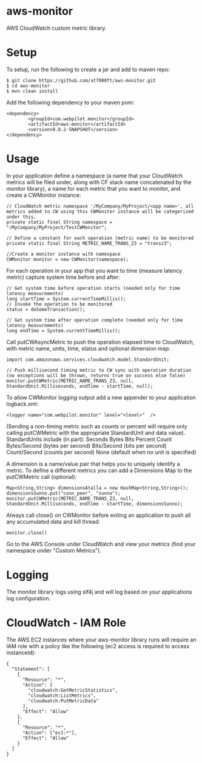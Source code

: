 aws-monitor
===========

AWS CloudWatch custom metric library.

Setup
============

To setup, run the following to create a jar and add to maven repo:
```
$ git clone https://github.com/at7000ft/aws-monitor.git
$ cd aws-monitor
$ mvn clean install
```

Add the following dependency to your maven pom:
```
<dependency>
        <groupId>com.webpilot.monitor</groupId>
        <artifactId>aws-monitor</artifactId>
        <version>0.0.2-SNAPSHOT</version>
</dependency>
```

Usage
============

In your application define a namespace (a name that your CloudWatch metrics will be filed under,
along with CF stack name concatenated by the monitor library), a name for each metric
that you want to monitor, and create a CWMonitor instance:
```
// CloudWatch metric namespace '/MyCompany/MyProject/<app name>', all metrics added to CW using this CWMonitor instance will be categorized under this.
private static final String namespace = "/MyCompany/MyProject/TestCWMonitor";

// Define a constant for each operation (metric name) to be monitored
private static final String METRIC_NAME_TRANS_Z3 = "transz3";

//Create a monitor instance with namespace
CWMonitor monitor = new CWMonitor(namespace);
```

For each operation in your app that you want to time (measure latency metric) capture system time before and after:
```
// Get system time before operation starts (needed only for time latency measurements)
long startTime = System.currentTimeMillis();
// Invoke the operation to be monitored
status = doSomeTransaction();

// Get system time after operation complete (needed only for time latency measurements)
long endTime = System.currentTimeMillis();
```

Call putCWAsyncMetric to push the operation elapsed time to CloudWatch, with metric name, units, time, status and optional dimension map:
```
import com.amazonaws.services.cloudwatch.model.StandardUnit;

// Push millisecond timing metric to CW sync with operation duration (no exceptions will be thrown, returns true on success else false)
monitor.putCWMetric(METRIC_NAME_TRANS_Z3, null, StandardUnit.Milliseconds, endTime - startTime, null);
```

To allow CWMonitor logging output add a new appender to your application logback.xml:
```
<logger name="com.webpilot.monitor" level="<level>"  />
```

(Sending a non-timing metric such as counts or percent will require only calling putCWMetric with the appropriate StandardUnit and data value).
StandardUnits include (in part):
Seconds
Bytes
Bits
Percent
Count
Bytes/Second (bytes per second)
Bits/Second (bits per second)
Count/Second (counts per second)
None (default when no unit is specified)

A dimension is a name/value pair that helps you to uniquely identify a metric. To define a different metrics you can add a Dimensions Map to the putCWMetric call (optional):
```
Map<String,String> dimensionsAtalla = new HashMap<String,String>();
dimensionsSunno.put("conn_peer", "sunno");
monitor.putCWMetric(METRIC_NAME_TRANS_Z3, null, StandardUnit.Milliseconds, endTime - startTime, dimensionsSunno);
```

Always call close() on CWMonitor before exiting an application to push all any accumulated data and kill thread:
```
monitor.close()
```

Go to the AWS Console under CloudWatch and view your metrics (find your namespace under "Custom Metrics").

Logging
=========
The monitor library logs using slf4j and will log based on your applications log configuration.

CloudWatch - IAM Role
=========
The AWS EC2 instances where your aws-monitor library runs will require an IAM role with a policy like
the following (ec2 access is required to access instanceId):

```
{
  "Statement": [
    {
      "Resource": "*",
      "Action": [
        "cloudwatch:GetMetricStatistics",
        "cloudwatch:ListMetrics",
        "cloudwatch:PutMetricData"
      ],
      "Effect": "Allow"
    },
    {
      "Resource": "*",
      "Action": ["ec2:*"],
      "Effect": "Allow"
    }
  ]
}
```

